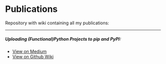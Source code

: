 # Publications
Repository with wiki containing all my publications:

---
##### Uploading (Functional)Python Projects to pip and PyPI:

* [View on Medium](https://medium.com/@salvadoraleguas/uploading-functional-python-projects-to-pip-pypi-af73af754da0)
* [View on Github Wiki](https://github.com/saleguas/Publications/wiki/Uploading-(Functional)Python-Projects-to-pip-and-PyPI)
